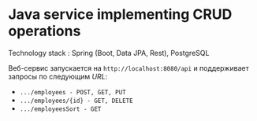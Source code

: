 # Java service implementing CRUD operations 
Technology stack : Spring (Boot, Data JPA, Rest), PostgreSQL


Веб-сервис запускается на `http://localhost:8080/api` и поддерживает запросы по следующим _URL_:

* `.../employees - POST, GET, PUT`
* `.../employees/{id} - GET, DELETE`
* `.../employeesSort - GET`


